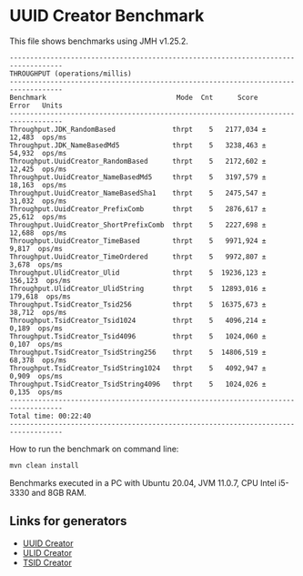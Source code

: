 # UUID Creator Benchmark

This file shows benchmarks using JMH v1.25.2.

```text
-----------------------------------------------------------------------------------
THROUGHPUT (operations/millis)
-----------------------------------------------------------------------------------
Benchmark                                Mode  Cnt      Score     Error   Units
-----------------------------------------------------------------------------------
Throughput.JDK_RandomBased              thrpt    5   2177,034 ±  12,483  ops/ms
Throughput.JDK_NameBasedMd5             thrpt    5   3238,463 ±  54,932  ops/ms
Throughput.UuidCreator_RandomBased      thrpt    5   2172,602 ±  12,425  ops/ms
Throughput.UuidCreator_NameBasedMd5     thrpt    5   3197,579 ±  18,163  ops/ms
Throughput.UuidCreator_NameBasedSha1    thrpt    5   2475,547 ±  31,032  ops/ms
Throughput.UuidCreator_PrefixComb       thrpt    5   2876,617 ±  25,612  ops/ms
Throughput.UuidCreator_ShortPrefixComb  thrpt    5   2227,698 ±  12,688  ops/ms
Throughput.UuidCreator_TimeBased        thrpt    5   9971,924 ±   9,817  ops/ms
Throughput.UuidCreator_TimeOrdered      thrpt    5   9972,807 ±   3,678  ops/ms
Throughput.UlidCreator_Ulid             thrpt    5  19236,123 ± 156,123  ops/ms
Throughput.UlidCreator_UlidString       thrpt    5  12893,016 ± 179,618  ops/ms
Throughput.TsidCreator_Tsid256          thrpt    5  16375,673 ±  38,712  ops/ms
Throughput.TsidCreator_Tsid1024         thrpt    5   4096,214 ±   0,189  ops/ms
Throughput.TsidCreator_Tsid4096         thrpt    5   1024,060 ±   0,107  ops/ms
Throughput.TsidCreator_TsidString256    thrpt    5  14806,519 ±  68,378  ops/ms
Throughput.TsidCreator_TsidString1024   thrpt    5   4092,947 ±   0,909  ops/ms
Throughput.TsidCreator_TsidString4096   thrpt    5   1024,026 ±   0,135  ops/ms
-----------------------------------------------------------------------------------
Total time: 00:22:40
-----------------------------------------------------------------------------------
```

How to run the benchmark on command line:

```bash
mvn clean install
```

Benchmarks executed in a PC with Ubuntu 20.04, JVM 11.0.7, CPU Intel i5-3330 and 8GB RAM.

Links for generators
-------------------------------------------
* [UUID Creator](https://github.com/f4b6a3/uuid-creator)
* [ULID Creator](https://github.com/f4b6a3/ulid-creator)
* [TSID Creator](https://github.com/f4b6a3/tsid-creator)


